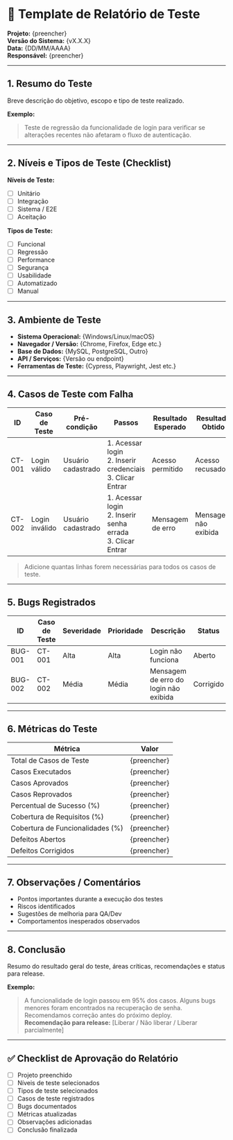 # 🧪 Template de Relatório de Teste

**Projeto:** {preencher}  
**Versão do Sistema:** {vX.X.X}  
**Data:** {DD/MM/AAAA}  
**Responsável:** {preencher}  

---

## 1. Resumo do Teste
Breve descrição do objetivo, escopo e tipo de teste realizado.  

**Exemplo:**  
> Teste de regressão da funcionalidade de login para verificar se alterações recentes não afetaram o fluxo de autenticação.

---

## 2. Níveis e Tipos de Teste (Checklist)

**Níveis de Teste:**  
- [ ] Unitário  
- [ ] Integração  
- [ ] Sistema / E2E  
- [ ] Aceitação  

**Tipos de Teste:**  
- [ ] Funcional  
- [ ] Regressão  
- [ ] Performance  
- [ ] Segurança  
- [ ] Usabilidade  
- [ ] Automatizado  
- [ ] Manual  

---

## 3. Ambiente de Teste
- **Sistema Operacional:** {Windows/Linux/macOS}  
- **Navegador / Versão:** {Chrome, Firefox, Edge etc.}  
- **Base de Dados:** {MySQL, PostgreSQL, Outro}  
- **API / Serviços:** {Versão ou endpoint}  
- **Ferramentas de Teste:** {Cypress, Playwright, Jest etc.}  

---

## 4. Casos de Teste com Falha

| ID | Caso de Teste | Pré-condição | Passos | Resultado Esperado | Resultado Obtido | Status | Responsável | Data |
|----|---------------|--------------|--------|------------------|-----------------|--------|-------------|------|
| CT-001 | Login válido | Usuário cadastrado | 1. Acessar login <br> 2. Inserir credenciais <br> 3. Clicar Entrar | Acesso permitido | Acesso recusado | ⛔ Falhou | QA Team | {preencher} |
| CT-002 | Login inválido | Usuário cadastrado | 1. Acessar login <br> 2. Inserir senha errada <br> 3. Clicar Entrar | Mensagem de erro | Mensagem não exibida | ⛔ Falhou | QA Team | {preencher} |

> Adicione quantas linhas forem necessárias para todos os casos de teste.

---

## 5. Bugs Registrados

| ID | Caso de Teste | Severidade | Prioridade | Descrição | Status | Responsável | Data |
|----|---------------|------------|------------|-----------|--------|-------------|------|
| BUG-001 | CT-001 | Alta | Alta | Login não funciona | Aberto | QA Team | {preencher} |
| BUG-002 | CT-002 | Média | Média | Mensagem de erro do login não exibida | Corrigido | QA Team | {preencher} |

---

## 6. Métricas do Teste

| Métrica                      | Valor |
|-------------------------------|-------|
| Total de Casos de Teste       | {preencher} |
| Casos Executados              | {preencher} |
| Casos Aprovados               | {preencher} |
| Casos Reprovados              | {preencher} |
| Percentual de Sucesso (%)     | {preencher} |
| Cobertura de Requisitos (%)   | {preencher} |
| Cobertura de Funcionalidades (%) | {preencher} |
| Defeitos Abertos              | {preencher} |
| Defeitos Corrigidos           | {preencher} |

---

## 7. Observações / Comentários
- Pontos importantes durante a execução dos testes  
- Riscos identificados  
- Sugestões de melhoria para QA/Dev  
- Comportamentos inesperados observados  

---

## 8. Conclusão
Resumo do resultado geral do teste, áreas críticas, recomendações e status para release.  

**Exemplo:**  
> A funcionalidade de login passou em 95% dos casos. Alguns bugs menores foram encontrados na recuperação de senha. Recomendamos correção antes do próximo deploy.  
> **Recomendação para release:** [Liberar / Não liberar / Liberar parcialmente]  

---

## ✅ Checklist de Aprovação do Relatório
- [ ] Projeto preenchido  
- [ ] Níveis de teste selecionados  
- [ ] Tipos de teste selecionados  
- [ ] Casos de teste registrados  
- [ ] Bugs documentados  
- [ ] Métricas atualizadas  
- [ ] Observações adicionadas  
- [ ] Conclusão finalizada
